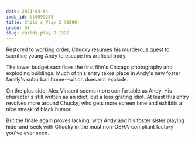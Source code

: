 ```yaml
---
date: 2021-04-04
imdb_id: tt0099253
title: Child's Play 2 (1990)
grade: D+
slug: childs-play-2-1990
---
```


Restored to working order, Chucky resumes his murderous quest to sacrifice young Andy to escape his artificial body.

<!-- end -->

The lower budget sacrifices the first film's Chicago photography and exploding buildings. Much of this entry takes place in Andy's new foster family's suburban home--which does not explode.

On the plus side, Alex Vincent seems more comfortable as Andy. His character's still written as an idiot, but a less grating idiot. At least this entry revolves more around Chucky, who gets more screen time and exhibits a nice streak of black humor.

But the finale again proves lacking, with Andy and his foster sister playing hide-and-seek with Chucky in the most non-OSHA-compliant factory you've ever seen.